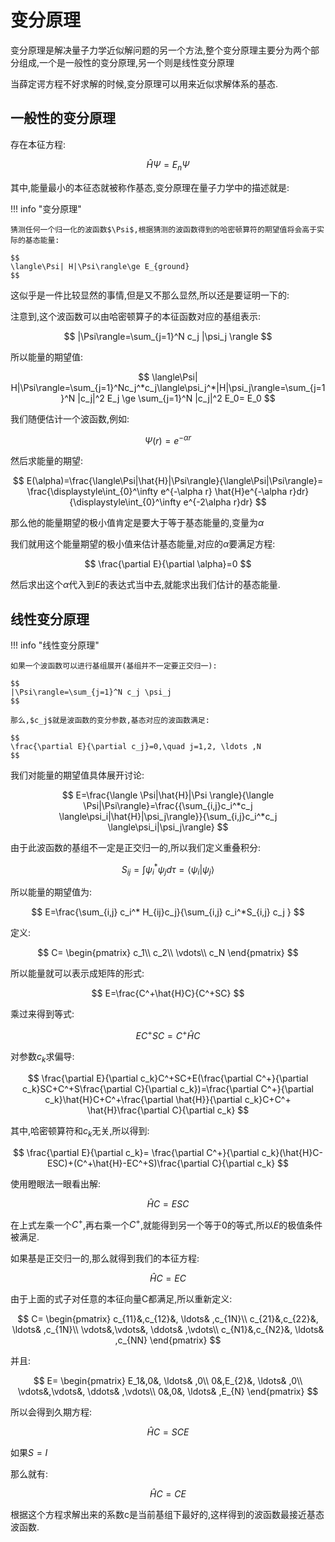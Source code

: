 # 变分原理

变分原理是解决量子力学近似解问题的另一个方法,整个变分原理主要分为两个部分组成,一个是一般性的变分原理,另一个则是线性变分原理

当薛定谔方程不好求解的时候,变分原理可以用来近似求解体系的基态.

## 一般性的变分原理

存在本征方程:

$$
\hat{H}\Psi=E_n\Psi
$$

其中,能量最小的本征态就被称作基态,变分原理在量子力学中的描述就是:

!!! info "变分原理"

    猜测任何一个归一化的波函数$\Psi$,根据猜测的波函数得到的哈密顿算符的期望值将会高于实际的基态能量:

    $$
    \langle\Psi| H|\Psi\rangle\ge E_{ground}
    $$

这似乎是一件比较显然的事情,但是又不那么显然,所以还是要证明一下的:

注意到,这个波函数可以由哈密顿算子的本征函数对应的基组表示:

$$
|\Psi\rangle=\sum_{j=1}^N c_j |\psi_j \rangle
$$

所以能量的期望值:

$$
\langle\Psi| H|\Psi\rangle=\sum_{j=1}^Nc_j^*c_j\langle\psi_j^*|H|\psi_j\rangle=\sum_{j=1}^N |c_j|^2 E_j \ge \sum_{j=1}^N |c_j|^2 E_0= E_0
$$

我们随便估计一个波函数,例如:

$$
\Psi(r)=e^{-\alpha r}
$$

然后求能量的期望:

$$
E(\alpha)=\frac{\langle\Psi|\hat{H}|\Psi\rangle}{\langle\Psi|\Psi\rangle}= \frac{\displaystyle\int_{0}^\infty e^{-\alpha r} \hat{H}e^{-\alpha r}dr}{\displaystyle\int_{0}^\infty e^{-2\alpha r}dr}
$$

那么他的能量期望的极小值肯定是要大于等于基态能量的,变量为$\alpha$

我们就用这个能量期望的极小值来估计基态能量,对应的$\alpha$要满足方程:

$$
\frac{\partial E}{\partial \alpha}=0
$$

然后求出这个$\alpha$代入到$E$的表达式当中去,就能求出我们估计的基态能量.

## 线性变分原理

!!! info "线性变分原理"

    如果一个波函数可以进行基组展开(基组并不一定要正交归一):

    $$
    |\Psi\rangle=\sum_{j=1}^N c_j \psi_j
    $$

    那么,$c_j$就是波函数的变分参数,基态对应的波函数满足:

    $$
    \frac{\partial E}{\partial c_j}=0,\quad j=1,2, \ldots ,N
    $$

我们对能量的期望值具体展开讨论:

$$
E=\frac{\langle \Psi|\hat{H}|\Psi \rangle}{\langle \Psi|\Psi\rangle}=\frac{{\sum_{i,j}c_i^*c_j \langle\psi_i|\hat{H}|\psi_j\rangle}}{\sum_{i,j}c_i^*c_j \langle\psi_i|\psi_j\rangle}
$$

由于此波函数的基组不一定是正交归一的,所以我们定义重叠积分:

$$
S_{ij}=\int \psi_i^*\psi_j d\tau =\langle\psi_i|\psi_j\rangle
$$

所以能量的期望值为:

$$
E=\frac{\sum_{i,j} c_i^* H_{ij}c_j}{\sum_{i,j} c_i^*S_{i,j} c_j }
$$

定义:

$$
C=
\begin{pmatrix}
    c_1\\
    c_2\\
    \vdots\\
    c_N
\end{pmatrix}
$$

所以能量就可以表示成矩阵的形式:

$$
E=\frac{C^+\hat{H}C}{C^+SC}
$$

乘过来得到等式:

$$
EC^+SC=C^+\hat{H}C
$$

对参数$c_k$求偏导:

$$
\frac{\partial E}{\partial c_k}C^+SC+E(\frac{\partial C^+}{\partial c_k}SC+C^+S\frac{\partial C}{\partial c_k})=\frac{\partial C^+}{\partial c_k}\hat{H}C+C^+\frac{\partial \hat{H}}{\partial c_k}C+C^+ \hat{H}\frac{\partial C}{\partial c_k}
$$

其中,哈密顿算符和$c_k$无关,所以得到:

$$
\frac{\partial E}{\partial c_k}=
\frac{\partial C^+}{\partial c_k}(\hat{H}C-ESC)+(C^+\hat{H}-EC^+S)\frac{\partial C}{\partial c_k}
$$

使用瞪眼法一眼看出解:

$$
\hat{H}C=ESC
$$

在上式左乘一个$C^+$,再右乘一个$C^+$,就能得到另一个等于0的等式,所以$E$的极值条件被满足.

如果基是正交归一的,那么就得到我们的本征方程:

$$
\hat{H}C=EC 
$$

由于上面的式子对任意的本征向量C都满足,所以重新定义:

$$
C=
\begin{pmatrix}
c_{11}&,c_{12}&, \ldots& ,c_{1N}\\
c_{21}&,c_{22}&, \ldots& ,c_{1N}\\
\vdots&,\vdots&, \ddots& ,\vdots\\
c_{N1}&,c_{N2}&, \ldots& ,c_{NN}
\end{pmatrix}
$$

并且:

$$
E=
\begin{pmatrix}
E_1&,0&, \ldots& ,0\\
0&,E_{2}&, \ldots& ,0\\
\vdots&,\vdots&, \ddots& ,\vdots\\
0&,0&, \ldots& ,E_{N}
\end{pmatrix}
$$

所以会得到久期方程:

$$
\hat{H}C=SCE
$$

如果$S=I$

那么就有:

$$
\hat{H}C=CE
$$

根据这个方程求解出来的系数c是当前基组下最好的,这样得到的波函数最接近基态波函数.

